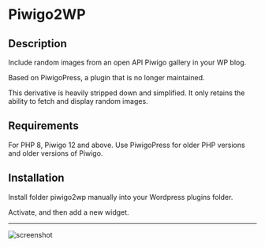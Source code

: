 # Piwigo2WP

## Description
Include random images from an open API Piwigo gallery in your WP blog.

Based on PiwigoPress, a plugin that is no longer maintained.

This derivative is heavily stripped down and simplified. It only retains the ability to fetch and display random images.

## Requirements
For PHP 8, Piwigo 12 and above. Use PiwigoPress for older PHP versions and older versions of Piwigo.

## Installation
Install folder piwigo2wp manually into your Wordpress plugins folder.

Activate, and then add a new widget.

---

![screenshot](https://user-images.githubusercontent.com/71740645/144752348-b6a88c35-3839-4b61-a2ec-235e87d8d4b6.jpg)

